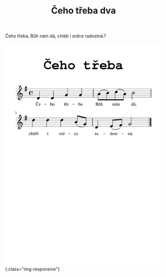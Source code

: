 ﻿---
layout: pisen
title: Čeho třeba dva
razeni: ceho treba dva
---

Čeho třeba, Bůh nám dá, chléb i srdce radostná.?

![čeho třeba](ceho_treba.png){:class="img-responsive"}

